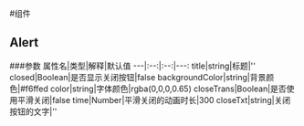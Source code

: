 #组件
## Alert
###参数
属性名|类型|解释|默认值
---|:--:|:--:|---:
title|string|标题|''
closed|Boolean|是否显示关闭按钮|false
backgroundColor|string|背景颜色|#f6ffed
color|string|字体颜色|rgba(0,0,0,0.65)
closeTrans|Boolean|是否使用平滑关闭|false
time|Number|平滑关闭的动画时长|300
closeTxt|string|关闭按钮的文字|''
